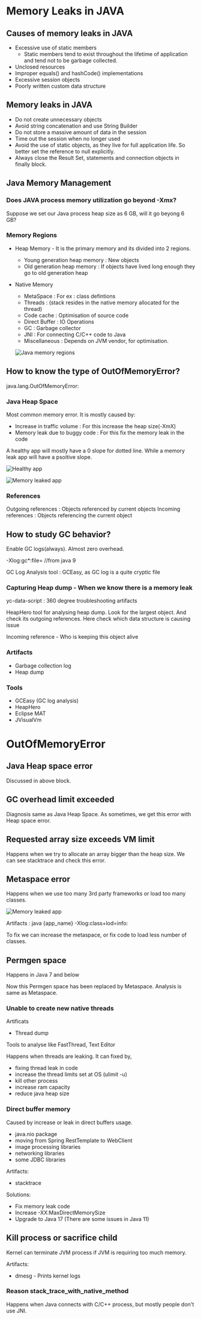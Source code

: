 # Memory Leaks in JAVA

## Causes of memory leaks in JAVA

- Excessive use of static members
	- Static members tend to exist throughout the lifetime of application and tend 	not to be garbage collected.
- Unclosed resources
- Improper equals() and hashCode() implementations
- Excessive session objects
- Poorly written custom data structure

## Memory leaks in JAVA

- Do not create unnecessary objects
- Avoid string concatenation and use String Builder
- Do not store a massive amount of data in the session
- Time out the session when no longer used
- Avoid the use of static objects, as they live for full application life. So better set the reference to null explicitly.
- Always close the Result Set, statements and connection objects in finally block.

## Java Memory Management

### Does JAVA process memory utilization go beyond -Xmx?

Suppose we set our Java process heap size as 6 GB, will it go beyong 6 GB?

### Memory Regions

- Heap Memory - It is the primary memory and its divided into 2 regions.
    - Young generation heap memory : New objects
    - Old generation heap memory : If objects have lived long enough they go to old generation heap

- Native Memory
    - MetaSpace : For ex : class defintions
    - Threads : (stack resides in the native memory allocated for the thread)
    - Code cache : Optimisation of source code
    - Direct Buffer : IO Operations
    - GC : Garbage collector
    - JNI : For connecting C/C++ code to Java
    - Miscellaneous : Depends on JVM vendor, for optimisation.

  ![Java memory regions](pic/JMM.png)
    
## How to know the type of OutOfMemoryError?

java.lang.OutOfMemoryError: <type>

### Java Heap Space

Most common memory error. It is mostly caused by:
- Increase in traffic volume : For this increase the heap size(-XmX)
- Memory leak due to buggy code : For this fix the memory leak in the code

A healthy app will mostly have a 0 slope for dotted line. While a memory leak app will have a psoitive slope.

 ![Healthy app](pic/Healthy_App.png)

 ![Memory leaked app](pic/Memory_Leak_App.png)

 ### References

 Outgoing references : Objects referenced by current objects
 Incoming references : Objects referencing the current object
 
 ## How to study GC behavior?

Enable GC logs(always). Almost zero overhead.

-Xlog:gc*:file=<file-path> //from java 9

GC Log Analysis tool : GCEasy, as GC log is a quite cryptic file

### Capturing Heap dump - When we know there is a memory leak

yc-data-script : 360 degree troubleshooting artifacts

HeapHero tool for analysing heap dump.
Look for the largest object. And check its outgoing references. Here check which data structure is causing issue

Incoming reference - Who is keeping this object alive

### Artifacts

- Garbage collection log
- Heap dump

### Tools

- GCEasy (GC log analysis)
- HeapHero
- Eclipse MAT
- JVisualVm

# OutOfMemoryError 

## Java Heap space error

Discussed in above block.

## GC overhead limit exceeded

Diagnosis same as Java Heap Space. As sometimes, we get this error with Heap space error.

## Requested array size exceeds VM limit

Happens when we try to allocate an array bigger than the heap size.
We can see stacktrace and check this error.

## Metaspace error

Happens when we use too many 3rd party frameworks or load too many classes.

![Memory leaked app](pic/Metaspace_memory_leak.png)

 Artifacts : java {app_name} -Xlog:class+lod=info:<filename>

 To fix we can increase the metaspace, or fix code to load less number of classes.

 ## Permgen space

 Happens in Java 7 and below

 Now this Permgen space has been replaced by Metaspace.
 Analysis is same as Metaspace.

 ### Unable to create new native threads

Artificats

- Thread dump

Tools to analyse like FastThread, Text Editor

 Happens when threads are leaking. It can fixed by,

- fixing thread leak in code
- increase the thread limits set at OS (ulimit -u)
- kill other process
- increase ram capacity
- reduce java heap size

### Direct buffer memory

Caused by increase or leak in direct buffers usage.
- java.nio package
- moving from Spring RestTemplate to WebClient
- image processing libraries
- networking libraries
- some JDBC libraries

Artifacts:
- stacktrace

Solutions:
- Fix memory leak code
- Increase -XX:MaxDirectMemorySize
- Upgrade to Java 17 (There are some issues in Java 11)

## Kill process or sacrifice child

Kernel can terminate JVM process if JVM is requiring too much memory.

Artifacts:
- dmesg - Prints kernel logs

### Reason stack_trace_with_native_method

Happens when Java connects with C/C++ process, but mostly people don't use JNI.